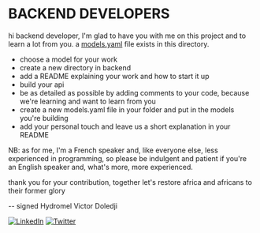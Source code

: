 # BACKEND DEVELOPERS

hi backend developer, I'm glad to have you with me on this project and to learn a lot from you.
a [models.yaml](.models.yaml) file exists in this directory.

- choose a model for your work
- create a new directory in backend
- add a README explaining your work and how to start it up
- build your api
- be as detailed as possible by adding comments to your code, because we're learning and want to learn from you
- create a new models.yaml file in your folder and put in the models you're building
- add your personal touch and leave us a short explanation in your README

NB: as for me, I'm a French speaker and, like everyone else, less experienced in programming, so please be indulgent and patient if you're an English speaker and, what's more, more experienced.

thank you for your contribution, together let's restore africa and africans to their former glory

-- signed Hydromel Victor Doledji

[![LinkedIn](https://img.shields.io/badge/LinkedIn-Share-blue)](https://www.linkedin.com/in/hydromelvictor/)
[![Twitter](https://img.shields.io/twitter/url/http/shields.io.svg?style=social)](https://twitter.com/hydromelvictor)
